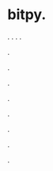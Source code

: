 # bitpy.
.
.
.
.












.






















































.
























.



























.

















































































.































































.































































































.















.





















































